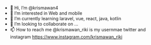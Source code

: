 - 👋 Hi, I’m @krismawan4
- 👀 I’m interested in Web and mobile 
- 🌱 I’m currently learning laravel, vue, react, java, kotlin
- 💞️ I’m looking to collaborate on ...
- 📫 How to reach me @krismawan_riki is my usernmae twitter and instagram https://www.instagram.com/krismawan_riki

<!---
krismawan4/krismawan4 is a ✨ special ✨ repository because its `README.md` (this file) appears on your GitHub profile.
You can click the Preview link to take a look at your changes.
--->

